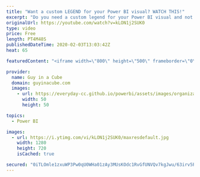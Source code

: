 ```yaml
---
title: "Want a custom LEGEND for your Power BI visual? WATCH THIS!"
excerpt: "Do you need a custom legend for your Power BI visual and not sure how to put one together? Have a look at how you can build a legend for your conditional formatting.  ⏬ Download sample file: https://guyinacu.be/columnformatsample  📢 Become a member: https://guyinacu.be/membership   *******************"
originalUrl: https://youtube.com/watch?v=kLON1j2SUK0
type: video
price: Free
length: PT4M48S
publishedDateTime: 2020-02-03T13:03:42Z
heat: 65

featuredContent: "<iframe width=\"800\" height=\"500\" frameborder=\"0\" src=\"https://www.youtube.com/embed/kLON1j2SUK0\" allow=\"accelerometer; autoplay; encrypted-media; gyroscope; picture-in-picture\" allowfullscreen></iframe>"

provider:
  name: Guy in a Cube
  domain: guyinacube.com
  images:
    - url: https://everyday-cc.github.io/powerbi/assets/images/organizations/guyinacube.com-50x50.jpg
      width: 50
      height: 50

topics:
  - Power BI

images:
  - url: https://i.ytimg.com/vi/kLON1j2SUK0/maxresdefault.jpg
    width: 1280
    height: 720
    isCached: true

secured: "0iTLOmle1zxuWP3Pw0qU0WHa01zAy3MUsKOdc1RvGfUNVQv7kgJwu/63irv5P5lHkwruucNIuOSLc3N3F8F9wITQtVDF3+9/SBsSU7jEm73KhiKU2nCtO2YdD44I8UTGR27kF9ynz583L6xV3q9MEeK2v7uwZXHQttf/+HcFGM1/ob4EI2XFXEiP6ATrWMwf15vR2F9/gHauADjDI2IIZ3Z1IA+hr+2LJMv3YUF/UelNQPGVihsnDE0Q8A7QNnvMGemZNhxbgCJMAFPInoJPYCpzk3/2dV5HAyOsL05EkjUgWI5FohyHJ4EE4lde8yuPkNUGW4D3VI8ip+yN4vdLMdbk/SM3HagdE1o+Yz7Hzm10Y/07u3ED0/SICypktxCkONeX50ST71E6eYMD6iTeMxoxt+A6N1ZQn+ew6Mie6Mw6Po5SO7I8CxfDOyfDoko5;AsEe4a9p8CntjjJHXZ0Kag=="
---
```


